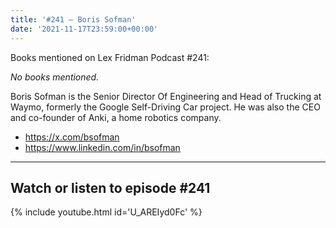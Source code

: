 ```yaml
---
title: '#241 – Boris Sofman'
date: '2021-11-17T23:59:00+00:00'
---
```


Books mentioned on Lex Fridman Podcast #241:

*No books mentioned.*

Boris Sofman is the Senior Director Of Engineering and Head of Trucking at Waymo, formerly the Google Self-Driving Car project. He was also the CEO and co-founder of Anki, a home robotics company.

- <a href="https://x.com/bsofman" target="_blank">https://x.com/bsofman</a>
- <a href="https://www.linkedin.com/in/bsofman" target="_blank">https://www.linkedin.com/in/bsofman</a>

- - - - - -

## Watch or listen to episode #241

{% include youtube.html id='U_AREIyd0Fc' %}